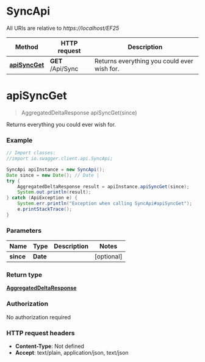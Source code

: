 # SyncApi

All URIs are relative to *https://localhost/EF25*

Method | HTTP request | Description
------------- | ------------- | -------------
[**apiSyncGet**](SyncApi.md#apiSyncGet) | **GET** /Api/Sync | Returns everything you could ever wish for.


<a name="apiSyncGet"></a>
# **apiSyncGet**
> AggregatedDeltaResponse apiSyncGet(since)

Returns everything you could ever wish for.

### Example
```java
// Import classes:
//import io.swagger.client.api.SyncApi;

SyncApi apiInstance = new SyncApi();
Date since = new Date(); // Date | 
try {
    AggregatedDeltaResponse result = apiInstance.apiSyncGet(since);
    System.out.println(result);
} catch (ApiException e) {
    System.err.println("Exception when calling SyncApi#apiSyncGet");
    e.printStackTrace();
}
```

### Parameters

Name | Type | Description  | Notes
------------- | ------------- | ------------- | -------------
 **since** | **Date**|  | [optional]

### Return type

[**AggregatedDeltaResponse**](AggregatedDeltaResponse.md)

### Authorization

No authorization required

### HTTP request headers

 - **Content-Type**: Not defined
 - **Accept**: text/plain, application/json, text/json

